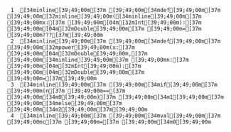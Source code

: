      1	[34minline[39;49;00m[37m [39;49;00m[34mdef[39;49;00m[37m [39;49;00m[32minline[39;49;00m([34minline[39;49;00m[37m [39;49;00mx:[37m [39;49;00m[04m[32mInt[39;49;00m):[37m [39;49;00m[04m[32mDouble[39;49;00m[37m [39;49;00m=[37m [39;49;00m???[37m[39;49;00m
     2	[34minline[39;49;00m[37m [39;49;00m[34mdef[39;49;00m[37m [39;49;00m[32mpower[39;49;00m(x:[37m [39;49;00m[04m[32mDouble[39;49;00m,[37m [39;49;00m[34minline[39;49;00m[37m [39;49;00mn:[37m [39;49;00m[04m[32mInt[39;49;00m):[37m [39;49;00m[04m[32mDouble[39;49;00m[37m [39;49;00m=[37m[39;49;00m
     3	[34minline[39;49;00m[37m [39;49;00m[34mif[39;49;00m[37m [39;49;00m(n[37m [39;49;00m==[37m [39;49;00m[34m0[39;49;00m)[37m [39;49;00m[34m1[39;49;00m[37m [39;49;00m[34melse[39;49;00m[37m [39;49;00m[34m2[39;49;00m[37m[39;49;00m
     4	[34minline[39;49;00m[37m [39;49;00m[34mval[39;49;00m[37m [39;49;00mc[37m [39;49;00m=[37m [39;49;00m[34m0[39;49;00m
